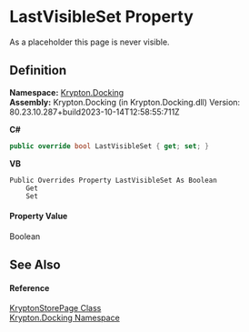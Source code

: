 # LastVisibleSet Property


As a placeholder this page is never visible.



## Definition
**Namespace:** <a href="98399376-cf41-9454-4b4d-4fab2ca20bc7.md">Krypton.Docking</a>  
**Assembly:** Krypton.Docking (in Krypton.Docking.dll) Version: 80.23.10.287+build2023-10-14T12:58:55:711Z

**C#**
``` C#
public override bool LastVisibleSet { get; set; }
```
**VB**
``` VB
Public Overrides Property LastVisibleSet As Boolean
	Get
	Set
```



#### Property Value
Boolean

## See Also


#### Reference
<a href="b34dcb9b-c11c-2b29-924f-43f27bb6b6e4.md">KryptonStorePage Class</a>  
<a href="98399376-cf41-9454-4b4d-4fab2ca20bc7.md">Krypton.Docking Namespace</a>  
